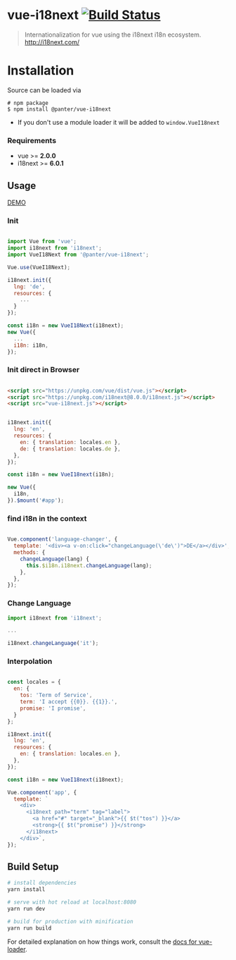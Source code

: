 # vue-i18next [![Build Status](https://travis-ci.org/panter/vue-i18next.svg?branch=master)](https://travis-ci.org/panter/vue-i18next)

> Internationalization for vue using the i18next i18n ecosystem. http://i18next.com/

# Installation

Source can be loaded via

```
# npm package
$ npm install @panter/vue-i18next
```

- If you don't use a module loader it will be added to `window.VueI18next`

### Requirements

- vue >= __2.0.0__
- i18next >= __6.0.1__

## Usage

[DEMO](https://panter.github.io/vue-i18next/examples/)

### Init

``` javascript

import Vue from 'vue';
import i18next from 'i18next';
import VueI18Next from '@panter/vue-i18next';

Vue.use(VueI18Next);

i18next.init({
  lng: 'de',
  resources: {
    ...
  }
});

const i18n = new VueI18Next(i18next);
new Vue({
  ...
  i18n: i18n,
});
```

### Init direct in Browser


``` html

<script src="https://unpkg.com/vue/dist/vue.js"></script>
<script src="https://unpkg.com/i18next@8.0.0/i18next.js"></script>
<script src="vue-i18next.js"></script>

```

``` javascript

i18next.init({
  lng: 'en',
  resources: {
    en: { translation: locales.en },
    de: { translation: locales.de },
  },
});

const i18n = new VueI18next(i18n);

new Vue({
  i18n,
}).$mount('#app');

```

### find i18n in the context
``` javascript

Vue.component('language-changer', {
  template: '<div><a v-on:click="changeLanguage(\'de\')">DE</a></div>',
  methods: {
    changeLanguage(lang) {
      this.$i18n.i18next.changeLanguage(lang);
    },
  },
});

```


### Change Language
``` javascript
import i18next from 'i18next';

...

i18next.changeLanguage('it');

```


### Interpolation

``` javascript

const locales = {
  en: {
    tos: 'Term of Service',
    term: 'I accept {{0}}. {{1}}.',
    promise: 'I promise',
  }
};

i18next.init({
  lng: 'en',
  resources: {
    en: { translation: locales.en },
  },
});

const i18n = new VueI18next(i18next);

Vue.component('app', {
  template: `
    <div>
      <i18next path="term" tag="label">
        <a href="#" target="_blank">{{ $t("tos") }}</a>
        <strong>{{ $t("promise") }}</strong>
      </i18next>
    </div>`,
});

```

## Build Setup

``` bash
# install dependencies
yarn install

# serve with hot reload at localhost:8080
yarn run dev

# build for production with minification
yarn run build
```

For detailed explanation on how things work, consult the [docs for vue-loader](http://vuejs.github.io/vue-loader).
